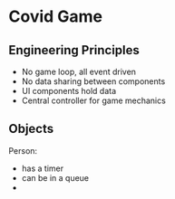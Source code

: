 # Covid Game

## Engineering Principles

* No game loop, all event driven
* No data sharing between components
* UI components hold data
* Central controller for game mechanics

## Objects



Person:

 - has a timer
 - can be in a queue
 - 